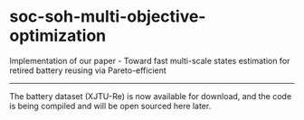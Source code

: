 # soc-soh-multi-objective-optimization

Implementation of our paper - Toward fast multi-scale states estimation for retired battery reusing via Pareto-efficient

-----------------------------------

The battery dataset (XJTU-Re) is now available for download, and the code is being compiled and will be open sourced here later.
